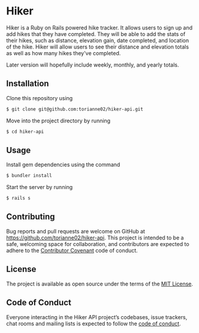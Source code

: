 # Hiker

Hiker is a Ruby on Rails powered hike tracker. It allows users to sign up and add hikes that they have completed. They will be able to add the stats of their hikes, such as distance, elevation gain, date completed, and location of the hike. Hiker will allow users to see their distance and elevation totals as well as how many hikes they've completed. 

Later version will hopefully include weekly, monthly, and yearly totals. 

## Installation

Clone this repository using
```bash
$ git clone git@github.com:torianne02/hiker-api.git
```

Move into the project directory by running 
```bash
$ cd hiker-api
```

## Usage

Install gem dependencies using the command
```bash
$ bundler install
```

Start the server by running
```bash
$ rails s
```

## Contributing

Bug reports and pull requests are welcome on GitHub at https://github.com/torianne02/hiker-api. This project is intended to be a safe, welcoming space for collaboration, and contributors are expected to adhere to the [Contributor Covenant](http://contributor-covenant.org) code of conduct.

## License

The project is available as open source under the terms of the [MIT License](https://opensource.org/licenses/MIT).

## Code of Conduct

Everyone interacting in the Hiker API project’s codebases, issue trackers, chat rooms and mailing lists is expected to follow the [code of conduct](https://github.com/torianne02/hiker-api/blob/master/CODE_OF_CONDUCT.md).
